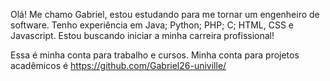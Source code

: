 Olá! Me chamo Gabriel, estou estudando para me tornar um engenheiro de software. 
Tenho experiência em Java; Python; PHP; C; HTML, CSS e Javascript. Estou buscando iniciar a minha carreira profissional!

Essa é minha conta para trabalho e cursos. Minha conta para projetos acadêmicos é https://github.com/Gabriel26-univille/
